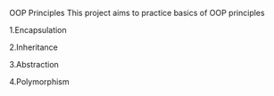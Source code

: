 OOP Principles
This project aims to practice basics of OOP principles 

1.Encapsulation

2.Inheritance

3.Abstraction

4.Polymorphism